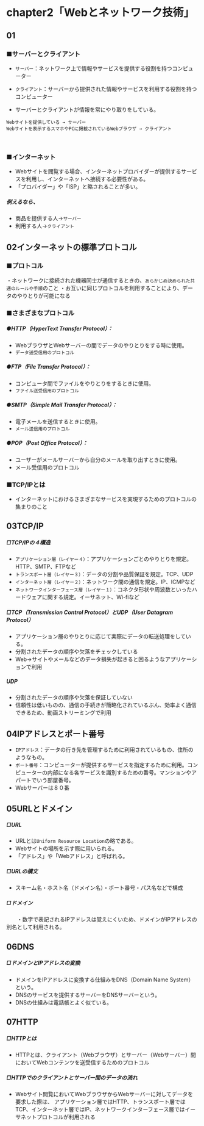 # chapter2「Webとネットワーク技術」

## 01

### ■サーバーとクライアント
- `サーバー`：ネットワーク上で情報やサービスを提供する役割を持つコンピューター
- `クライアント`：サーバーから提供された情報やサービスを利用する役割を持つコンピューター

- サーバーとクライアントが情報を常にやり取りをしている。


```Webサイトを提供している → サーバー``` <br>
```Webサイトを表示するスマホやPCに掲載されているWebブラウザ → クライアント```

<br>

### ■インターネット
- Webサイトを閲覧する場合、インターネットプロバイダーが提供するサービスを利用し、インターネットへ接続する必要性がある。
- 「プロバイダー」や「ISP」と略されることが多い。

##### 例えるなら、
- 商品を提供する人→`サーバー`
- 利用する人→`クライアント`


 ## 02インターネットの標準プロトコル

### ■プロトコル
・ネットワークに接続された機器同士が通信するときの、`あらかじめ決められた共通のルールや手順`のこと
・お互いに同じプロトコルを利用することにより、データのやりとりが可能になる

### ■さまざまなプロトコル

##### ●HTTP（HyperText Transfer Protocol）：
- WebブラウザとWebサーバーの間でデータのやりとりをする時に使用。
- `データ送受信用のプロトコル`

##### ●FTP（File Transfer Protocol）：
- コンピュータ間でファイルをやりとりをするときに使用。
- `ファイル送受信用のプロトコル`

##### ●SMTP（Simple Mail Transfer Protocol）：
- 電子メールを送信するときに使用。
- `メール送信用のプロトコル`

##### ●POP（Post Office Protocol）：
- ユーザーがメールサーバーから自分のメールを取り出すときに使用。
- メール受信用のプロトコル

### ■TCP/IPとは
- インターネットにおけるさまざまなサービスを実現するためのプロトコルの集まりのこと

## 03TCP/IP

##### □TCP/IPの４構造

- `アプリケーション層（レイヤー４）`：アプリケーションごとのやりとりを規定。HTTP、SMTP、FTPなど
- `トランスポート層（レイヤー３）`：データの分割や品質保証を規定。TCP、UDP
- `インターネット層（レイヤー２）`：ネットワーク間の通信を規定。IP、ICMPなど
- `ネットワークインターフェース層（レイヤー１）`：コネクタ形状や周波数といったハードウェアに関する規定。イーサネット、Wi-fiなど

##### □TCP（Transmission Control Protocol）とUDP（User Datagram Protocol）
- アプリケーション層のやりとりに応じて実際にデータの転送処理をしている。
- 分割されたデータの順序や欠落をチェックしている
- Web→サイトやメールなどのデータ損失が起きると困るようなアプリケーションで利用

##### UDP
- 分割されたデータの順序や欠落を保証していない
- 信頼性は低いものの、通信の手続きが簡略化されているぶん、効率よく通信できるため、動画ストリーミングで利用


## 04IPアドレスとポート番号

- `IPアドレス`：データの行き先を管理するために利用されているもの、住所のようなもの。
- `ポート番号`：コンピューターが提供するサービスを指定するために利用。コンピューターの内部になる各サービスを識別するための番号。マンションやアパートでいう部屋番号。
- Webサーバーは８０番

## 05URLとドメイン

##### □URL
- URLとは`Uniform Resource Location`の略である。
- Webサイトの場所を示す際に用いられる。
- 「アドレス」や「Webアドレス」と呼ばれる。

##### □URLの構文
- スキーム名・ホスト名（ドメイン名）・ポート番号・パス名などで構成

##### □ドメイン
　　・数字で表記されるIPアドレスは覚えにくいため、ドメインがIPアドレスの別名として利用される。

## 06DNS

##### □ドメインとIPアドレスの変換
- ドメインをIPアドレスに変換する仕組みをDNS（Domain Name System）という。
- DNSのサービスを提供するサーバーをDNSサーバーという。
- DNSの仕組みは電話帳とよく似ている。


## 07HTTP

##### □HTTPとは
- HTTPとは、クライアント（Webブラウザ）とサーバー（Webサーバー）間においてWebコンテンツを送受信するためのプロトコル

##### □HTTPでのクライアントとサーバー間のデータの流れ
- Webサイト閲覧においてWebブラウザからWebサーバーに対してデータを要求した際は、
アプリケーション層ではHTTP、トランスポート層ではTCP、インターネット層ではIP、ネットワークインターフェース層ではイーサネットプロトコルが利用される
